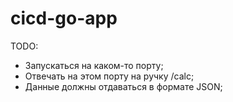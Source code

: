 # cicd-go-app

TODO:
- Запускаться на каком-то порту;
- Отвечать на этом порту на ручку /calc;
- Данные должны отдаваться в формате JSON;
